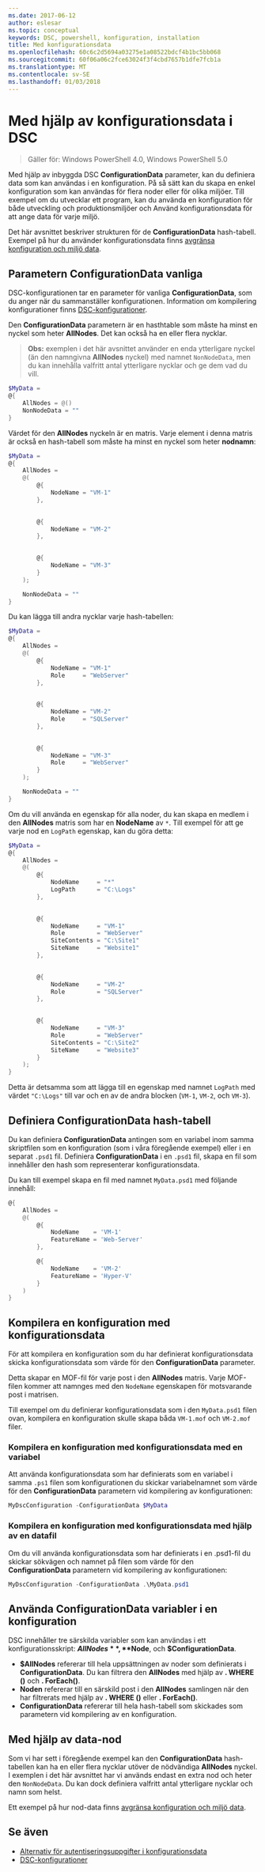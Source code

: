 ```yaml
---
ms.date: 2017-06-12
author: eslesar
ms.topic: conceptual
keywords: DSC, powershell, konfiguration, installation
title: Med konfigurationsdata
ms.openlocfilehash: 60c6c2d5694a03275e1a08522bdcf4b1bc5bb068
ms.sourcegitcommit: 60f06a06c2fce63024f3f4cbd7657b1dfe7fcb1a
ms.translationtype: MT
ms.contentlocale: sv-SE
ms.lasthandoff: 01/03/2018
---
```

# <a name="using-configuration-data-in-dsc"></a>Med hjälp av konfigurationsdata i DSC

>Gäller för: Windows PowerShell 4.0, Windows PowerShell 5.0

Med hjälp av inbyggda DSC **ConfigurationData** parameter, kan du definiera data som kan användas i en konfiguration. På så sätt kan du skapa en enkel konfiguration som kan användas för flera noder eller för olika miljöer. Till exempel om du utvecklar ett program, kan du använda en konfiguration för både utveckling och produktionsmiljöer och Använd konfigurationsdata för att ange data för varje miljö.

Det här avsnittet beskriver strukturen för de **ConfigurationData** hash-tabell. Exempel på hur du använder konfigurationsdata finns [avgränsa konfiguration och miljö data](separatingEnvData.md).

## <a name="the-configurationdata-common-parameter"></a>Parametern ConfigurationData vanliga

DSC-konfigurationen tar en parameter för vanliga **ConfigurationData**, som du anger när du sammanställer konfigurationen. Information om kompilering konfigurationer finns [DSC-konfigurationer](configurations.md).

Den **ConfigurationData** parametern är en hasthtable som måste ha minst en nyckel som heter **AllNodes**. Det kan också ha en eller flera nycklar.

>**Obs:** exemplen i det här avsnittet använder en enda ytterligare nyckel (än den namngivna **AllNodes** nyckel) med namnet `NonNodeData`, men du kan innehålla valfritt antal ytterligare nycklar och ge dem vad du vill.

```powershell
$MyData = 
@{
    AllNodes = @()
    NonNodeData = ""   
}
```

Värdet för den **AllNodes** nyckeln är en matris. Varje element i denna matris är också en hash-tabell som måste ha minst en nyckel som heter **nodnamn**:

```powershell
$MyData = 
@{
    AllNodes = 
    @(
        @{
            NodeName = "VM-1"
        },

 
        @{
            NodeName = "VM-2"
        },

 
        @{
            NodeName = "VM-3"
        }
    );

    NonNodeData = ""   
}
```

Du kan lägga till andra nycklar varje hash-tabellen:

```powershell
$MyData = 
@{
    AllNodes = 
    @(
        @{
            NodeName = "VM-1"
            Role     = "WebServer"
        },

 
        @{
            NodeName = "VM-2"
            Role     = "SQLServer"
        },

 
        @{
            NodeName = "VM-3"
            Role     = "WebServer"
        }
    );

    NonNodeData = ""   
}
```

Om du vill använda en egenskap för alla noder, du kan skapa en medlem i den **AllNodes** matris som har en **NodeName** av `*`. Till exempel för att ge varje nod en `LogPath` egenskap, kan du göra detta:

```powershell
$MyData = 
@{
    AllNodes = 
    @(
        @{
            NodeName     = "*"
            LogPath      = "C:\Logs"
        },

 
        @{
            NodeName     = "VM-1"
            Role         = "WebServer"
            SiteContents = "C:\Site1"
            SiteName     = "Website1"
        },

 
        @{
            NodeName     = "VM-2"
            Role         = "SQLServer"
        },

 
        @{
            NodeName     = "VM-3"
            Role         = "WebServer"
            SiteContents = "C:\Site2"
            SiteName     = "Website3"
        }
    );
}
```

Detta är detsamma som att lägga till en egenskap med namnet `LogPath` med värdet `"C:\Logs"` till var och en av de andra blocken (`VM-1`, `VM-2`, och `VM-3`).

## <a name="defining-the-configurationdata-hashtable"></a>Definiera ConfigurationData hash-tabell

Du kan definiera **ConfigurationData** antingen som en variabel inom samma skriptfilen som en konfiguration (som i våra föregående exempel) eller i en separat `.psd1` fil. Definiera **ConfigurationData** i en `.psd1` fil, skapa en fil som innehåller den hash som representerar konfigurationsdata.

Du kan till exempel skapa en fil med namnet `MyData.psd1` med följande innehåll:

```powershell
@{
    AllNodes =
    @(
        @{
            NodeName    = 'VM-1'
            FeatureName = 'Web-Server'
        },

        @{
            NodeName    = 'VM-2'
            FeatureName = 'Hyper-V'
        }
    )
}
```

## <a name="compiling-a-configuration-with-configuration-data"></a>Kompilera en konfiguration med konfigurationsdata

För att kompilera en konfiguration som du har definierat konfigurationsdata skicka konfigurationsdata som värde för den **ConfigurationData** parameter.

Detta skapar en MOF-fil för varje post i den **AllNodes** matris.
Varje MOF-filen kommer att namnges med den `NodeName` egenskapen för motsvarande post i matrisen.

Till exempel om du definierar konfigurationsdata som i den `MyData.psd1` filen ovan, kompilera en konfiguration skulle skapa båda `VM-1.mof` och `VM-2.mof` filer.

### <a name="compiling-a-configuration-with-configuration-data-using-a-variable"></a>Kompilera en konfiguration med konfigurationsdata med en variabel

Att använda konfigurationsdata som har definierats som en variabel i samma `.ps1` filen som konfigurationen du skickar variabelnamnet som värde för den **ConfigurationData** parametern vid kompilering av konfigurationen:

```powershell
MyDscConfiguration -ConfigurationData $MyData
```

### <a name="compiling-a-configuration-with-configuration-data-using-a-data-file"></a>Kompilera en konfiguration med konfigurationsdata med hjälp av en datafil

Om du vill använda konfigurationsdata som har definierats i en .psd1-fil du skickar sökvägen och namnet på filen som värde för den **ConfigurationData** parametern vid kompilering av konfigurationen:

```powershell
MyDscConfiguration -ConfigurationData .\MyData.psd1
```

## <a name="using-configurationdata-variables-in-a-configuration"></a>Använda ConfigurationData variabler i en konfiguration

DSC innehåller tre särskilda variabler som kan användas i ett konfigurationsskript: **$AllNodes**, **$Node**, och **$ConfigurationData**.

- **$AllNodes** refererar till hela uppsättningen av noder som definierats i **ConfigurationData**. Du kan filtrera den **AllNodes** med hjälp av **. WHERE ()** och **. ForEach()**.
- **Noden** refererar till en särskild post i den **AllNodes** samlingen när den har filtrerats med hjälp av **. WHERE ()** eller **. ForEach()**.
- **ConfigurationData** refererar till hela hash-tabell som skickades som parametern vid kompilering av en konfiguration.

## <a name="using-non-node-data"></a>Med hjälp av data-nod

Som vi har sett i föregående exempel kan den **ConfigurationData** hash-tabellen kan ha en eller flera nycklar utöver de nödvändiga **AllNodes** nyckel.
I exemplen i det här avsnittet har vi används endast en extra nod och heter den `NonNodeData`. Du kan dock definiera valfritt antal ytterligare nycklar och namn som helst.

Ett exempel på hur nod-data finns [avgränsa konfiguration och miljö data](separatingEnvData.md).

## <a name="see-also"></a>Se även
- [Alternativ för autentiseringsuppgifter i konfigurationsdata](configDataCredentials.md)
- [DSC-konfigurationer](configurations.md)

